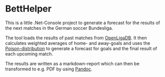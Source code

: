 # BettHelper

This is a little .Net-Console project to generate a forecast for the
results of the next matches in the German soccer Bundesliga.

The tool loads the results of past matches from [OpenLigaDB](https://www.openligadb.de/). It then
calculates weighted averages of home- and away-goals and uses the [Poison-distribution](https://en.wikipedia.org/wiki/Poisson_distribution)
to generate a forecast for goals and the final result of each upcoming match.

The results are written as a markdown-report which can then be transformed to e.g. PDF by using [Pandoc](https://pandoc.org/).